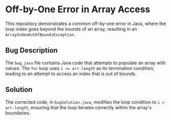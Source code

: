 # Off-by-One Error in Array Access

This repository demonstrates a common off-by-one error in Java, where the loop index goes beyond the bounds of an array, resulting in an `ArrayIndexOutOfBoundsException`.

## Bug Description
The `bug.java` file contains Java code that attempts to populate an array with values. The `for` loop uses `i <= arr.length` as its termination condition, leading to an attempt to access an index that is out of bounds.

## Solution
The corrected code, in `bugSolution.java`, modifies the loop condition to `i < arr.length`, ensuring that the loop iterates correctly within the array's boundaries.